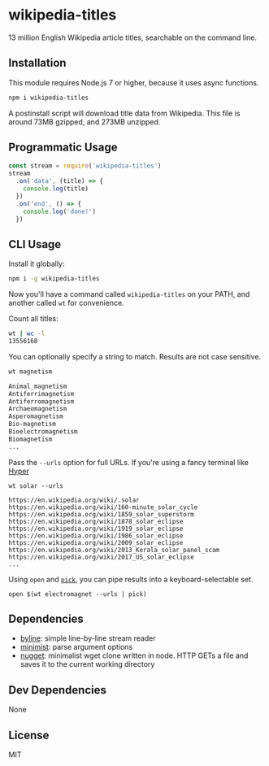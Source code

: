 # wikipedia-titles 

13 million English Wikipedia article titles, searchable on the command line.

## Installation

This module requires Node.js 7 or higher, because it uses async functions.

```sh
npm i wikipedia-titles
```

A postinstall script will download title data from Wikipedia. This file is 
around 73MB gzipped, and 273MB unzipped.

## Programmatic Usage

```js
const stream = require('wikipedia-titles')
stream
  .on('data', (title) => {
    console.log(title)
  })
  .on('end', () => {
    console.log('done!')
  })
```

## CLI Usage

Install it globally:

```sh
npm i -g wikipedia-titles
```

Now you'll have a command called 
`wikipedia-titles` on your PATH, and another called `wt` for convenience.

Count all titles:

```sh
wt | wc -l
13556168
```

You can optionally specify a string to match. Results are not case sensitive.

```sh
wt magnetism

Animal_magnetism
Antiferrimagnetism
Antiferromagnetism
Archaeomagnetism
Asperomagnetism
Bio-magnetism
Bioelectromagnetism
Biomagnetism
...
```

Pass the `--urls` option for full URLs. If you're using a fancy terminal like
[Hyper]()

```
wt solar --urls    

https://en.wikipedia.org/wiki/.solar
https://en.wikipedia.org/wiki/160-minute_solar_cycle
https://en.wikipedia.org/wiki/1859_solar_superstorm
https://en.wikipedia.org/wiki/1878_solar_eclipse
https://en.wikipedia.org/wiki/1919_solar_eclipse
https://en.wikipedia.org/wiki/1986_solar_eclipse
https://en.wikipedia.org/wiki/2009_solar_eclipse
https://en.wikipedia.org/wiki/2013_Kerala_solar_panel_scam
https://en.wikipedia.org/wiki/2017_US_solar_eclipse
...
```

Using `open` and [`pick`](https://robots.thoughtbot.com/announcing-pick), you
can pipe results into a keyboard-selectable set.

```
open $(wt electromagnet --urls | pick)
```

## Dependencies

- [byline](https://github.com/jahewson/node-byline): simple line-by-line stream reader
- [minimist](https://github.com/substack/minimist): parse argument options
- [nugget](https://github.com/maxogden/nugget): minimalist wget clone written in node. HTTP GETs a file and saves it to the current working directory

## Dev Dependencies

None

## License

MIT
